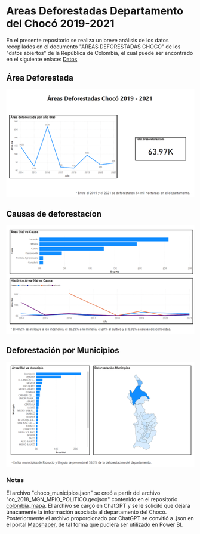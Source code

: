 # Areas Deforestadas Departamento del Chocó 2019-2021
En el presente repositorio se realiza un breve análisis de los datos recopilados en el documento "AREAS DEFORESTADAS CHOCO" de los "datos abiertos" de la República de Colombia, el cual puede ser encontrado en el siguiente enlace: [Datos](https://www.datos.gov.co/Ambiente-y-Desarrollo-Sostenible/AREAS-DEFORESTADAS-CHOCO/iczg-dyt3/about_data)

## Área Deforestada
![Area deforestada](img/Area_deforestada.png)

## Causas de deforestacíon
![Causas de deforestacion](img/Causas_deforestacion.png)

## Deforestación por Municipios
![Deforestacion por Municipios](img/Deforestacion_por_Municipios.png)

### Notas
El archivo "choco_municipios.json" se creó a partir del archivo "co_2018_MGN_MPIO_POLITICO.geojson" contenido en el repositorio [colombia_mapa](https://github.com/caticoa3/colombia_mapa). El archivo se cargó en ChatGPT y se le solicitó que dejara únacamente la información asociada al departamento del Chocó. Posteriormente el archivo proporcionado por ChatGPT se convitió a .json en el portal [Mapshaper](https://mapshaper.org/), de tal forma que pudiera ser utilizado en Power BI.
